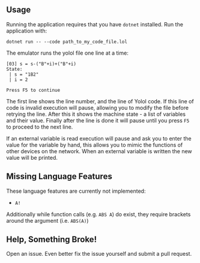 ## Usage

Running the application requires that you have `dotnet` installed. Run the application with:

```
dotnet run -- --code path_to_my_code_file.lol
```

The emulator runs the yolol file one line at a time:

```
[03] s = s-("B"+i)+("B"+i)
State:
 | s = "1B2"
 | i = 2

Press F5 to continue
```

The first line shows the line number, and the line of Yolol code. If this line of code is invalid execution will pause, allowing you to modify the file before retrying the line. After this it shows the machine state - a list of variables and their value. Finally after the line is done it will pause until you press `F5` to proceed to the next line.

If an external variable is read execution will pause and ask you to enter the value for the variable by hand, this allows you to mimic the functions of other devices on the network. When an external variable is written the new value will be printed.

## Missing Language Features

These language features are currently not implemented:
 - `A!`
 
 Additionally while function calls (e.g. `ABS A`) do exist, they require brackets around the argument (i.e. `ABS(A)`)

## Help, Something Broke!

Open an issue. Even better fix the issue yourself and submit a pull request.